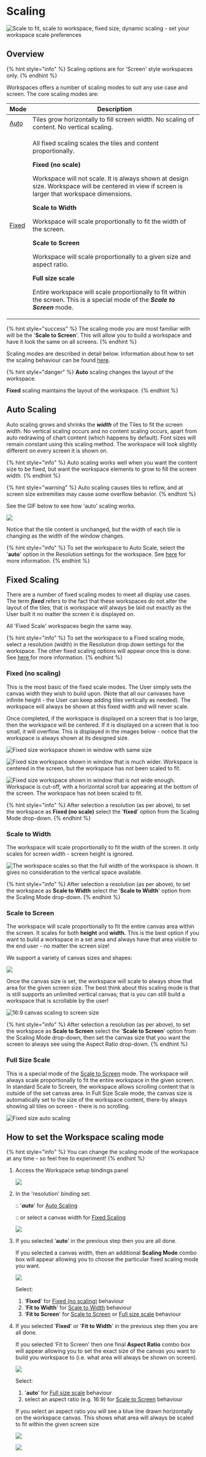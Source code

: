 # Scaling

![Scale to fit, scale to workspace, fixed size, dynamic scaling - set your workspace scale preferences](<../.gitbook/assets/image (47) (1) (1) (1).png>)

## Overview

{% hint style="info" %}
Scaling options are for 'Screen' style workspaces only.
{% endhint %}

Workspaces offers a number of scaling modes to suit any use case and screen. The core scaling modes are:

| Mode                              | Description                                                                                                                                                                                                                                                                                                                                                                                                                                                                                                                                                                                                                                                                                                                                         |
| --------------------------------- | --------------------------------------------------------------------------------------------------------------------------------------------------------------------------------------------------------------------------------------------------------------------------------------------------------------------------------------------------------------------------------------------------------------------------------------------------------------------------------------------------------------------------------------------------------------------------------------------------------------------------------------------------------------------------------------------------------------------------------------------------- |
| [Auto](scaling.md#auto-scaling)   | Tiles grow horizontally to fill screen width. No scaling of content. No vertical scaling.                                                                                                                                                                                                                                                                                                                                                                                                                                                                                                                                                                                                                                                           |
| [Fixed](scaling.md#fixed-scaling) | <p>All fixed scaling scales the tiles and content proportionally.</p><p><strong></strong></p><p><strong>Fixed (no scale)</strong></p><p>Workspace will not scale. It is always shown at design size. Workspace will be centered in view if screen is larger that workspace dimensions.</p><p></p><p><strong>Scale to Width</strong></p><p>Workspace will scale proportionally to fit the width of the screen. </p><p></p><p><strong>Scale to Screen</strong></p><p>Workspace will scale proportionally to a given size and aspect ratio.</p><p></p><p><strong>Full size scale</strong></p><p>Entire workspace will scale proportionally to fit within the screen. This is a special mode of the <em><strong>Scale to Screen</strong></em> mode.</p> |

{% hint style="success" %}
The scaling mode you are most familiar with will be the '**Scale to Screen**'. This will allow you to build a workspace and have it look the same on all screens.
{% endhint %}

Scaling modes are described in detail below. Information about how to set the scaling behaviour can be found [here](scaling.md#how-to-set-the-workspace-scaling-mode).&#x20;

{% hint style="danger" %}
**Auto** scaling changes the layout of the workspace.

**Fixed** scaling maintains the layout of the workspace.
{% endhint %}

## Auto Scaling

Auto scaling grows and shrinks the _**width**_ of the Tiles to fit the screen width. No vertical scaling occurs and no content scaling occurs, apart from auto redrawing of chart content (which happens by default). Font sizes will remain constant using this scaling method. The workspace will look slightly different on every screen it is shown on.

{% hint style="info" %}
Auto scaling works well when you want the content size to be fixed, but want the workspace elements to grow to fill the screen width.
{% endhint %}

{% hint style="warning" %}
Auto scaling causes tiles to reflow, and at screen size extremities may cause some overflow behavior.&#x20;
{% endhint %}

See the GIF below to see how 'auto' scaling works.

![](../.gitbook/assets/scaling\_auto.webp)

Notice that the tile content is unchanged, but the width of each tile is changing as the width of the window changes.

{% hint style="info" %}
To set the workspace to Auto Scale, select the '**auto**' option in the Resolution settings for the workspace. See [here](scaling.md#undefined) for more information.
{% endhint %}

## Fixed Scaling

There are a number of fixed scaling modes to meet all display use cases. The term _**fixed**_ refers to the fact that these workspaces do not alter the layout of the tiles; that is workspace will always be laid out exactly as the User built it no matter the screen it is displayed on.&#x20;

All 'Fixed Scale' workspaces begin the same way.

{% hint style="info" %}
To set the workspace to a Fixed scaling mode, select a resolution (width) in the Resolution drop down settings for the workspace. The other fixed scaling options will appear once this is done. See [here ](scaling.md#undefined)for more information.
{% endhint %}

### Fixed (no scaling)

This is the most basic of the fixed scale modes. The User simply sets the canvas width they wish to build upon. (Note that all our canvases have infinite height - the User can keep adding tiles vertically as needed). The workspace will always be shown at this fixed width and will never scale.

Once completed, if the workspace is displayed on a screen that is too large, then the workspace will be centered. If it is displayed on a screen that is too small, it will overflow. This is displayed in the images below - notice that the workspace is always shown at its designed size.

![Fixed size workspace shown in window with same size](<../.gitbook/assets/image (34) (1).png>)

![Fixed size workspace shown in window that is much wider. Workspace is centered in the screen, but the workspace has not been scaled to fit.](<../.gitbook/assets/image (36).png>)

![Fixed size workspace shown in window that is not wide enough. Workspace is cut-off, with a horizontal scroll bar appearing at the bottom of the screen. The workspace has not been scaled to fit.](<../.gitbook/assets/image (47) (1) (1).png>)

{% hint style="info" %}
After selection a resolution (as per above), to set the workspace as **Fixed (no scale)** select the '**fixed**' option from the Scaling Mode drop-down.
{% endhint %}

### Scale to Width

The workspace will scale proportionally to fit the width of the screen. It only scales for screen width - screen height is ignored.

![The workspace scales so that the full width of the workspace is shown. It gives no consideration to the vertical space available. ](../.gitbook/assets/scaling\_width.webp)

{% hint style="info" %}
After selection a resolution (as per above), to set the workspace as **Scale to Width** select the '**Scale to Width**' option from the Scaling Mode drop-down.
{% endhint %}

### Scale to Screen

The workspace will scale proportionally to fit the entire canvas area within the screen. It scales for both **height** and **width.** This is the best option if you want to build a workspace in a set area and always have that area visible to the end user - no matter the screen size!

We support a variety of canvas sizes and shapes:

![](<../.gitbook/assets/image (43) (1).png>)

Once the canvas size is set, the workspace will scale to always show that area for the given screen size. The best think about this scaling mode is that is still supports an unlimited vertical canvas; that is you can still build a workspace that is scrollable by the user!

![16:9 canvas scaling to screen size](../.gitbook/assets/scaling\_screen.webp)

{% hint style="info" %}
After selection a resolution (as per above), to set the workspace as **Scale to Screen** select the '**Scale to Screen**' option from the Scaling Mode drop-down, then set the canvas size that you want the screen to always see using the Aspect Ratio drop-down.
{% endhint %}

### Full Size Scale

This is a special mode of the [Scale to Screen](scaling.md#scale-to-screen) mode. The workspace will always scale proportionally to fit the entire workspace in the given screen. In standard Scale to Screen, the workspace allows scrolling content that is outside of the set canvas area. In Full Size Scale mode, the canvas size is automatically set to the size of the workspace content, there-by always showing all tiles on screen - there is no scrolling.

![Fixed size auto scaling](../.gitbook/assets/scaling\_screen\_auto.webp)

## How to set the Workspace scaling mode

{% hint style="info" %}
You can change the scaling mode of the workspace at any time - so feel free to experiment!
{% endhint %}

1.  Access the Workspace setup bindings panel

    ![](<../.gitbook/assets/image (41) (1).png>)


2.  In the 'resolution' binding set:

    :: '_**auto**_' for [Auto Scaling](scaling.md#auto-scaling)

    :: or select a canvas width for [Fixed Scaling](scaling.md#fixed-scaling)

    ![](<../.gitbook/assets/image (40) (1).png>)


3.  If you selected '**auto**' in the previous step then you are all done.

    If you selected a canvas width, then an additional **Scaling Mode** combo box will appear allowing you to choose the particular fixed scaling mode you want.

    ![](<../.gitbook/assets/image (48).png>)



    Select:

    1. '**Fixed**' for [Fixed (no scaling)](scaling.md#fixed-no-scaling) behaviour
    2. '**Fit to Width**' for [Scale to Width](scaling.md#scale-to-width) behaviour
    3.  '**Fit to Screen**' for [Scale to Screen](scaling.md#scale-to-screen) or [Full size scale](scaling.md#full-size-scale) behaviour


4.  If you selected '**Fixed**' or '**Fit to Width**' in the previous step then you are all done.

    If you selected 'Fit to Screen' then one final **Aspect Ratio** combo box will appear allowing you to set the exact size of the canvas you want to build you workspace to (i.e. what area will always be shown on screen).

    ![](<../.gitbook/assets/image (47) (1).png>)



    Select:

    1. '**auto**' for [Full size scale](scaling.md#full-size-scale) behaviour
    2. select an aspect ratio (e.g. 16:9) for [Scale to Screen](scaling.md#scale-to-screen) behaviour



    If you select an aspect ratio you will see a blue line drawn horizontally on the workspace canvas. This shows what area will always be scaled to fit within the given screen size

    ![](<../.gitbook/assets/image (42) (1).png>)

    ![](<../.gitbook/assets/image (50) (1) (1).png>)



